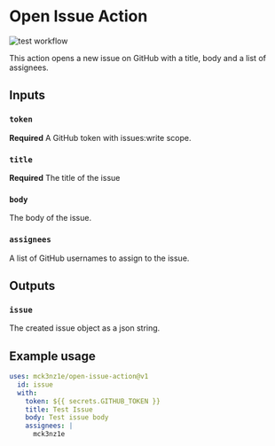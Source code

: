 # Open Issue Action

![test workflow](https://github.com/mck3nz1e/open-issue-action/actions/workflows/test.yml/badge.svg?event=push&branch=main)

This action opens a new issue on GitHub with a title, body and a list of assignees.

## Inputs

### `token`

**Required** A GitHub token with issues:write scope.

### `title`

**Required** The title of the issue

### `body`

The body of the issue.

### `assignees`

A list of GitHub usernames to assign to the issue.

## Outputs

### `issue`

The created issue object as a json string.

## Example usage

```yaml
uses: mck3nz1e/open-issue-action@v1
  id: issue
  with:
    token: ${{ secrets.GITHUB_TOKEN }}
    title: Test Issue
    body: Test issue body
    assignees: |
      mck3nz1e
```
